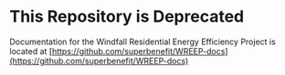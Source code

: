 # This Repository is Deprecated

Documentation for the Windfall Residential Energy Efficiency Project is located at [https://github.com/superbenefit/WREEP-docs](https://github.com/superbenefit/WREEP-docs)
